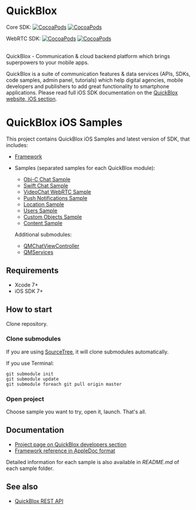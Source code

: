 # QuickBlox 
Core SDK:
[![CocoaPods](https://img.shields.io/cocoapods/v/QuickBlox.svg)](https://cocoapods.org/pods/QuickBlox)
[![CocoaPods](https://img.shields.io/cocoapods/dm/QuickBlox.svg)](https://cocoapods.org/pods/QuickBlox)

WebRTC SDK:
[![CocoaPods](https://img.shields.io/cocoapods/v/Quickblox-WebRTC.svg)](https://cocoapods.org/pods/Quickblox-WebRTC)
[![CocoaPods](https://img.shields.io/cocoapods/dm/Quickblox-WebRTC.svg)](https://cocoapods.org/pods/Quickblox-WebRTC)

<br>
QuickBlox - Communication & cloud backend platform which brings superpowers to your mobile apps.

QuickBlox is a suite of communication features & data services (APIs, SDKs, code samples, admin panel, tutorials) which help digital agencies, mobile developers and publishers to add great functionality to smartphone applications. 
Please read full iOS SDK documentation on the [QuickBlox website, iOS section](http://quickblox.com/developers/IOS).

# QuickBlox iOS Samples

This project contains QuickBlox iOS Samples and latest version of SDK, that includes:

* [Framework](https://github.com/QuickBlox/quickblox-ios-sdk/tree/master/Framework)
* Samples (separated samples for each QuickBlox module):
  * [Obj-C Chat Sample](https://github.com/QuickBlox/quickblox-ios-sdk/tree/master/sample-chat)
  * [Swift Chat Sample](https://github.com/QuickBlox/quickblox-ios-sdk/tree/master/sample-chat-swift)
  * [VideoChat WebRTC Sample](https://github.com/QuickBlox/quickblox-ios-sdk/tree/master/sample-videochat-webrtc)
  * [Push Notifications Sample](https://github.com/QuickBlox/quickblox-ios-sdk/tree/master/sample-messages)
  * [Location Sample](https://github.com/QuickBlox/quickblox-ios-sdk/tree/master/sample-location)
  * [Users Sample](https://github.com/QuickBlox/quickblox-ios-sdk/tree/master/sample-users)
  * [Custom Objects Sample](https://github.com/QuickBlox/quickblox-ios-sdk/tree/master/sample-custom_objects)
  * [Content Sample](https://github.com/QuickBlox/quickblox-ios-sdk/tree/master/sample-content)

  Additional submodules:
  * [QMChatViewController](https://github.com/QuickBlox/QMChatViewController-ios)
  * [QMServices](https://github.com/QuickBlox/q-municate-services-ios)

## Requirements

* Xcode 7+
* iOS SDK 7+

## How to start

Clone repository.

### Clone submodules

If you are using [SourceTree](https://www.sourcetreeapp.com), it will clone submodules automatically.

If you use Terminal:

```
git submodule init
git submodule update
git submodule foreach git pull origin master
```

### Open project

Choose sample you want to try, open it, launch. That's all.

## Documentation

* [Project page on QuickBlox developers section](http://quickblox.com/developers/IOS)
* [Framework reference in AppleDoc format](http://sdk.quickblox.com/ios/documentation)

Detailed information for each sample is also available in *README.md* of each sample folder.

## See also

* [QuickBlox REST API](http://quickblox.com/developers/Overview)
